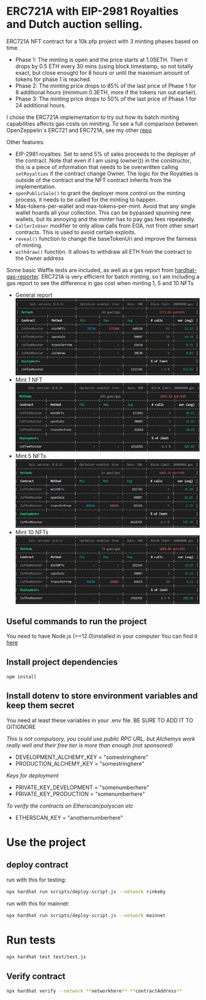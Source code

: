 # ERC721A with EIP-2981 Royalties and Dutch auction selling.
ERC721A NFT contract for a 10k pfp project with 3 minting phases based on time.

- Phase 1: The minting is open and the price starts at 1.05ETH. Then it drops by 0.5 ETH every 30 mins (using block.timestamp, so not totally exact, but close enough) for 8 hours or until the maximum amount of tokens for phase 1 is reached.
- Phase 2: The minting price drops to 85% of the last price of Phase 1 for 8 additional hours (minimum 0.3ETH, more if the tokens run out earlier).
- Phase 3: The minting price drops to 50% of the last price of Phase 1 for 24 additional hours.

I chose the ERC721A implementation to try out how its batch minting capabilities affects gas costs on miniting. To see a full comparison between OpenZeppelin`s ERC721 and ERC721A, see my other [repo](https://github.com/IpastorSan/ERC721vsERC1155vsERC721A-minting-gas-costs-comparison) 

Other features:
- EIP-2981 royalties. Set to send 5% of sales proceeds to the deployer of the contract. Note that even if I am using (owner()) in the constructor, this is a piece of information that needs to be overwritten calling ````setRoyalties```` if the contract change Owner. The logic for the Royalties is outside of the contract and the NFT contract inherits from the implementation.
- ````openPublicSale()```` to grant the deployer more control on the minting process, it needs to be called for the minting to happen.
- Max-tokens-per-wallet and max-tokens-per-mint. Avoid that any single wallet hoards all your collection. This can be bypassed spunning new wallets, but its annoying and the minter has to pay gas fees repeatedly.
- ````CallerIsUser```` modifier to only allow calls from EOA, not from other smart contracts. This is used to avoid certain exploits.
- ````reveal()```` function to change the baseTokenUri and improve the fairness of minting.
- ````withdraw()```` function. It allows to withdraw all ETH from the contract to the Owner address


Some basic Waffle tests are included, as well as a gas report from [hardhat-gas-reporter](https://www.npmjs.com/package/hardhat-gas-reporter). ERC721A is very efficient for batch minting, so I am including a gas report to see the difference in gas cost when minting 1, 5 and 10 NFTs

- General report
![gasreport](https://github.com/IpastorSan/ERC721A-nft-dutch-auction/blob/master/gas-report.png)
- Mint 1 NFT
![gasreport](https://github.com/IpastorSan/ERC721A-nft-dutch-auction/blob/master/mint-1-token.png)
- Mint 5 NFTs
![gasreport](https://github.com/IpastorSan/ERC721A-nft-dutch-auction/blob/master/mint-5-tokens.png)
- Mint 10 NFTs
![gasreport](https://github.com/IpastorSan/ERC721A-nft-dutch-auction/blob/master/mint-10-tokens.png)

## Useful commands to run the project 

You need to have Node.js (>=12.0)installed in your computer
You can find it [here](https://nodejs.org/en/)

## Install project dependencies
```bash
npm install
```

## Install dotenv to store environment variables and keep them secret

You need at least these variables in your .env file. BE SURE TO ADD IT TO GITIGNORE

*This is not compulsory, you could use public RPC URL, but Alchemys work really well and their free tier is more than enough (not sponsored)*
- DEVELOPMENT_ALCHEMY_KEY = "somestringhere"
- PRODUCTION_ALCHEMY_KEY = "somestringhere"

*Keys for deployment*
- PRIVATE_KEY_DEVELOPMENT = "somenumberhere"
- PRIVATE_KEY_PRODUCTION = "somenumberhere"


*To verify the contracts on Etherscan/polyscan etc*
- ETHERSCAN_KEY = "anothernumberhere"

# Use the project
## deploy contract 
run with this for testing: 
```bash
npx hardhat run scripts/deploy-script.js --network rinkeby 
```
run with this for mainnet: 
```bash
npx hardhat run scripts/deploy-script.js --network mainnet
```

# Run tests
```bash
npx hardhat test test/test.js 
```

## Verify contract 
```bash
npx hardhat verify --network **networkhere** **contractAddress**
```
